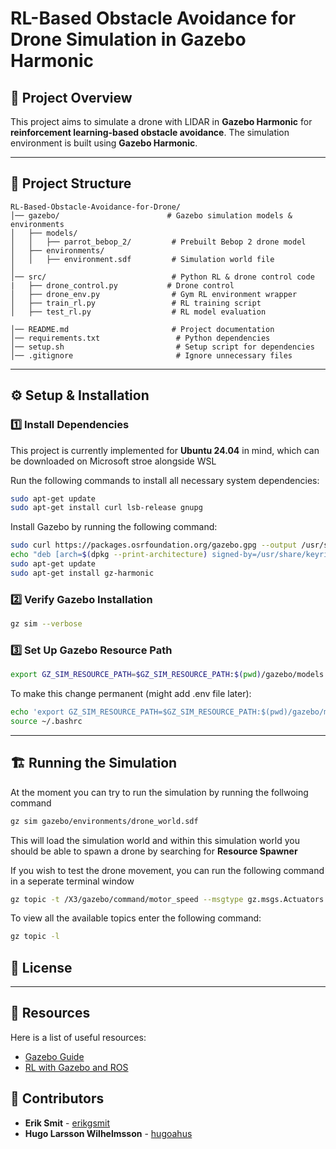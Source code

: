# RL-Based Obstacle Avoidance for Drone Simulation in Gazebo Harmonic

## 🚀 Project Overview

This project aims to simulate a drone with LIDAR in **Gazebo Harmonic** for **reinforcement learning-based obstacle avoidance**. The simulation environment is built using **Gazebo Harmonic**.

---

## 📁 Project Structure

```
RL-Based-Obstacle-Avoidance-for-Drone/
│── gazebo/                        # Gazebo simulation models & environments
│   ├── models/
│   │   ├── parrot_bebop_2/         # Prebuilt Bebop 2 drone model
│   ├── environments/
│   │   ├── environment.sdf         # Simulation world file
│
│── src/                            # Python RL & drone control code
|   ├── drone_control.py           # Drone control
│   ├── drone_env.py                # Gym RL environment wrapper
│   ├── train_rl.py                 # RL training script
│   ├── test_rl.py                  # RL model evaluation

│── README.md                       # Project documentation
│── requirements.txt                 # Python dependencies
│── setup.sh                         # Setup script for dependencies
│── .gitignore                       # Ignore unnecessary files
```

---

## ⚙️ Setup & Installation

### **1️⃣ Install Dependencies**
This project is currently implemented for **Ubuntu 24.04** in mind, which can be downloaded on Microsoft stroe alongside WSL

Run the following commands to install all necessary system dependencies:

```bash
sudo apt-get update
sudo apt-get install curl lsb-release gnupg
```

Install Gazebo by running the following command:


```bash
sudo curl https://packages.osrfoundation.org/gazebo.gpg --output /usr/share/keyrings/pkgs-osrf-archive-keyring.gpg
echo "deb [arch=$(dpkg --print-architecture) signed-by=/usr/share/keyrings/pkgs-osrf-archive-keyring.gpg] http://packages.osrfoundation.org/gazebo/ubuntu-stable $(lsb_release -cs) main" | sudo tee /etc/apt/sources.list.d/gazebo-stable.list > /dev/null
sudo apt-get update
sudo apt-get install gz-harmonic
```

### **2️⃣ Verify Gazebo Installation**

```bash
gz sim --verbose
```


### **3️⃣ Set Up Gazebo Resource Path**

```bash
export GZ_SIM_RESOURCE_PATH=$GZ_SIM_RESOURCE_PATH:$(pwd)/gazebo/models
```

To make this change permanent (might add .env file later):

```bash
echo 'export GZ_SIM_RESOURCE_PATH=$GZ_SIM_RESOURCE_PATH:$(pwd)/gazebo/models' >> ~/.bashrc
source ~/.bashrc
```

---

## 🏗️ Running the Simulation

At the moment you can try to run the simulation by running the follwoing command

```bash
gz sim gazebo/environments/drone_world.sdf 
```

This will load the simulation world and within this simulation world you should be able to spawn a drone by searching for **Resource Spawner**

If you wish to test the drone movement, you can run the following command in a seperate terminal window

```bash
gz topic -t /X3/gazebo/command/motor_speed --msgtype gz.msgs.Actuators -p 'velocity:[700, 700, 700, 700]'
```

To view all the available topics enter the following command:

```bash
gz topic -l
```




## 📜 License


---

## 📖 Resources

Here is a list of useful resources:
- [Gazebo Guide](https://gazebosim.org/docs/latest/getstarted/)
- [RL with Gazebo and ROS](https://github.com/vmayoral/basic_reinforcement_learning/blob/master/tutorial7/README.md)


## 🙌 Contributors

- **Erik Smit** - [erikgsmit](https://github.com/erikgsmit)
- **Hugo Larsson Wilhelmsson** - [hugoahus](https://github.com/hugoahus)



